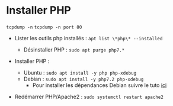 # Installer PHP

`tcpdump -n`
`tcpdump -n port 80`

- Lister les outils php installés : `apt list \*php\* --installed`
  - Désinstaller PHP : `sudo apt purge php7.*`

- Installer PHP : 
  - Ubuntu : `sudo apt install -y php php-xdebug`
  - Debian : `sudo apt install -y php7.2 php-xdebug`
    - Pour installer les dépendances Debian suivre le tuto [ici](https://www.rosehosting.com/blog/how-to-install-php-7-2-on-debian-9/)
- Redémarrer PHP/Apache2 : `sudo systemctl restart apache2`
